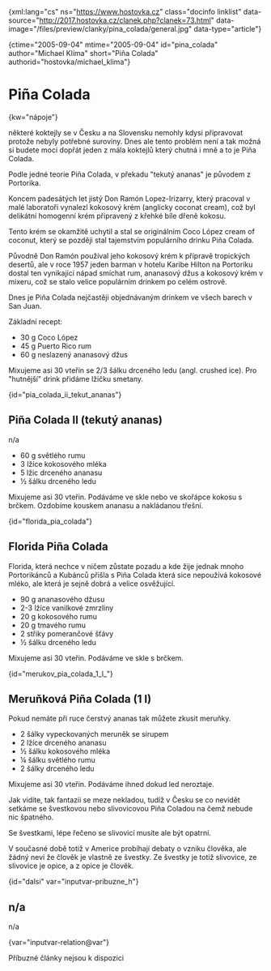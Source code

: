 
{xml:lang="cs" ns="https://www.hostovka.cz" class="docinfo linklist" data-source="http://2017.hostovka.cz/clanek.php?clanek=73.html" data-image="/files/preview/clanky/pina_colada/general.jpg" data-type="article"}

{ctime="2005-09-04" mtime="2005-09-04" id="pina\_colada" author="Michael Klíma" short="Piña Colada" authorid="hostovka/michael\_klima"}

# Piña Colada

<!-- generated attribute kw by user_updatekw.sh on 2020-07-05, do not edit -->

{kw="nápoje"}

některé koktejly se v Česku a na Slovensku nemohly kdysi připravovat protože nebyly potřebné suroviny. Dnes ale tento problém není a tak možná si budete moci dopřát jeden z mála koktejlů který chutná i mně a to je Piña Colada.

Podle jedné teorie Piña Colada, v překadu "tekutý ananas" je původem z Portorika.

Koncem padesátých let jistý Don Ramón Lopez-Irizarry, který pracoval v malé laboratoři vynalezl kokosový krém (anglicky coconat cream), což byl delikátní homogenní krém připravený z křehké bíle dřeně kokosu.

Tento krém se okamžitě uchytil a stal se originálním Coco López cream of coconut, který se později stal tajemstvím populárního drinku Piña Colada.

Původně Don Ramón používal jeho kokosový krém k přípravě tropických desertů, ale v roce 1957 jeden barman v hotelu Karibe Hilton na Portoriku dostal ten vynikající nápad smíchat rum, ananasový džus a kokosový krém v mixeru, což se stalo velice populárním drinkem po celém ostrově.

Dnes je Piña Colada nejčastěji objednávaným drinkem ve všech barech v San Juan.

Základní recept:

  * 30 g Coco López
  * 45 g Puerto Rico rum
  * 60 g neslazený ananasový džus 

Mixujeme asi 30 vteřin se 2/3 šálku drceného ledu (angl. crushed ice). Pro "hutnější" drink přidáme lžičku smetany.

{id="pia\_colada\_ii\_tekut\_ananas"}

## Piña Colada II (tekutý ananas)

n/a

  * 60 g světlého rumu 
  * 3 lžíce kokosového mléka 
  * 5 lžic drceného ananasu 
  * ½ šálku drceného ledu 

Mixujeme asi 30 vteřin. Podáváme ve skle nebo ve skořápce kokosu s brčkem. Ozdobíme kouskem ananasu a nakládanou třešní.

{id="florida\_pia\_colada"}

## Florida Piña Colada

Florida, která nechce v ničem zůstate pozadu a kde žije jednak mnoho Portorikánců a Kubánců přišla s Piña Colada která sice nepoužívá kokosové mléko, ale která je sejně dobrá a velice osvěžující.

  * 90 g ananasového džusu 
  * 2-3 lžíce vanilkové zmrzliny 
  * 20 g kokosového rumu 
  * 20 g tmavého rumu 
  * 2 střiky pomerančové šťávy 
  * ½ šálku drceného ledu 

Mixujeme asi 30 vteřin. Podáváme ve skle s brčkem.

{id="merukov\_pia\_colada\_1\_l_"}

## Meruňková Piña Colada (1 l) 

Pokud nemáte při ruce čerstvý ananas tak můžete zkusit meruňky.

  * 2 šálky vypeckovaných meruněk se sirupem
  * 2 lžíce drceného ananasu
  * ½ šálku kokosového mléka
  * ¼ šálku světlého rumu
  * 2 šálky drceného ledu 

Mixujeme asi 30 vteřin. Podáváme ihned dokud led neroztaje. 

Jak vidíte, tak fantazii se meze nekladou, tudíž v Česku se co nevidět setkáme se švestkovou nebo slivovicovou Piña Coladou na čemž nebude nic špatného. 

Se švestkami, lépe řečeno se slivovicí musíte ale být opatrní.

V současné době totiž v Americe probíhají debaty o vzniku člověka, ale žádný neví že člověk je vlastně ze švestky. Ze švestky je totiž slivovice, ze slivovice je opice, a z opice je člověk.

{id="dalsi" var="inputvar-pribuzne_h"}

## n/a

n/a

{var="inputvar-relation@var"}

Příbuzné články nejsou k dispozici

